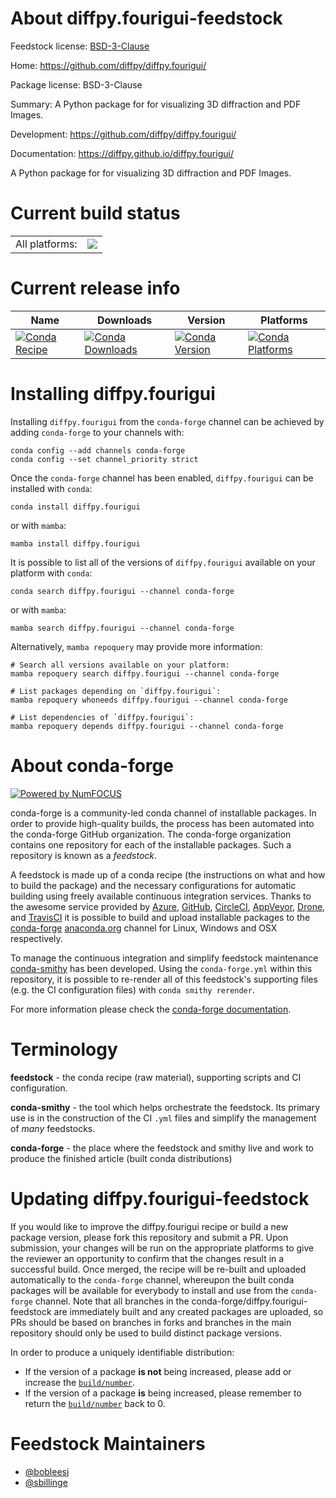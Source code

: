 About diffpy.fourigui-feedstock
===============================

Feedstock license: [BSD-3-Clause](https://github.com/conda-forge/diffpy.fourigui-feedstock/blob/main/LICENSE.txt)

Home: https://github.com/diffpy/diffpy.fourigui/

Package license: BSD-3-Clause

Summary: A Python package for for visualizing 3D diffraction and PDF Images.

Development: https://github.com/diffpy/diffpy.fourigui/

Documentation: https://diffpy.github.io/diffpy.fourigui/

A Python package for for visualizing 3D diffraction and PDF Images.


Current build status
====================


<table><tr><td>All platforms:</td>
    <td>
      <a href="https://dev.azure.com/conda-forge/feedstock-builds/_build/latest?definitionId=23573&branchName=main">
        <img src="https://dev.azure.com/conda-forge/feedstock-builds/_apis/build/status/diffpy.fourigui-feedstock?branchName=main">
      </a>
    </td>
  </tr>
</table>

Current release info
====================

| Name | Downloads | Version | Platforms |
| --- | --- | --- | --- |
| [![Conda Recipe](https://img.shields.io/badge/recipe-diffpy.fourigui-green.svg)](https://anaconda.org/conda-forge/diffpy.fourigui) | [![Conda Downloads](https://img.shields.io/conda/dn/conda-forge/diffpy.fourigui.svg)](https://anaconda.org/conda-forge/diffpy.fourigui) | [![Conda Version](https://img.shields.io/conda/vn/conda-forge/diffpy.fourigui.svg)](https://anaconda.org/conda-forge/diffpy.fourigui) | [![Conda Platforms](https://img.shields.io/conda/pn/conda-forge/diffpy.fourigui.svg)](https://anaconda.org/conda-forge/diffpy.fourigui) |

Installing diffpy.fourigui
==========================

Installing `diffpy.fourigui` from the `conda-forge` channel can be achieved by adding `conda-forge` to your channels with:

```
conda config --add channels conda-forge
conda config --set channel_priority strict
```

Once the `conda-forge` channel has been enabled, `diffpy.fourigui` can be installed with `conda`:

```
conda install diffpy.fourigui
```

or with `mamba`:

```
mamba install diffpy.fourigui
```

It is possible to list all of the versions of `diffpy.fourigui` available on your platform with `conda`:

```
conda search diffpy.fourigui --channel conda-forge
```

or with `mamba`:

```
mamba search diffpy.fourigui --channel conda-forge
```

Alternatively, `mamba repoquery` may provide more information:

```
# Search all versions available on your platform:
mamba repoquery search diffpy.fourigui --channel conda-forge

# List packages depending on `diffpy.fourigui`:
mamba repoquery whoneeds diffpy.fourigui --channel conda-forge

# List dependencies of `diffpy.fourigui`:
mamba repoquery depends diffpy.fourigui --channel conda-forge
```


About conda-forge
=================

[![Powered by
NumFOCUS](https://img.shields.io/badge/powered%20by-NumFOCUS-orange.svg?style=flat&colorA=E1523D&colorB=007D8A)](https://numfocus.org)

conda-forge is a community-led conda channel of installable packages.
In order to provide high-quality builds, the process has been automated into the
conda-forge GitHub organization. The conda-forge organization contains one repository
for each of the installable packages. Such a repository is known as a *feedstock*.

A feedstock is made up of a conda recipe (the instructions on what and how to build
the package) and the necessary configurations for automatic building using freely
available continuous integration services. Thanks to the awesome service provided by
[Azure](https://azure.microsoft.com/en-us/services/devops/), [GitHub](https://github.com/),
[CircleCI](https://circleci.com/), [AppVeyor](https://www.appveyor.com/),
[Drone](https://cloud.drone.io/welcome), and [TravisCI](https://travis-ci.com/)
it is possible to build and upload installable packages to the
[conda-forge](https://anaconda.org/conda-forge) [anaconda.org](https://anaconda.org/)
channel for Linux, Windows and OSX respectively.

To manage the continuous integration and simplify feedstock maintenance
[conda-smithy](https://github.com/conda-forge/conda-smithy) has been developed.
Using the ``conda-forge.yml`` within this repository, it is possible to re-render all of
this feedstock's supporting files (e.g. the CI configuration files) with ``conda smithy rerender``.

For more information please check the [conda-forge documentation](https://conda-forge.org/docs/).

Terminology
===========

**feedstock** - the conda recipe (raw material), supporting scripts and CI configuration.

**conda-smithy** - the tool which helps orchestrate the feedstock.
                   Its primary use is in the construction of the CI ``.yml`` files
                   and simplify the management of *many* feedstocks.

**conda-forge** - the place where the feedstock and smithy live and work to
                  produce the finished article (built conda distributions)


Updating diffpy.fourigui-feedstock
==================================

If you would like to improve the diffpy.fourigui recipe or build a new
package version, please fork this repository and submit a PR. Upon submission,
your changes will be run on the appropriate platforms to give the reviewer an
opportunity to confirm that the changes result in a successful build. Once
merged, the recipe will be re-built and uploaded automatically to the
`conda-forge` channel, whereupon the built conda packages will be available for
everybody to install and use from the `conda-forge` channel.
Note that all branches in the conda-forge/diffpy.fourigui-feedstock are
immediately built and any created packages are uploaded, so PRs should be based
on branches in forks and branches in the main repository should only be used to
build distinct package versions.

In order to produce a uniquely identifiable distribution:
 * If the version of a package **is not** being increased, please add or increase
   the [``build/number``](https://docs.conda.io/projects/conda-build/en/latest/resources/define-metadata.html#build-number-and-string).
 * If the version of a package **is** being increased, please remember to return
   the [``build/number``](https://docs.conda.io/projects/conda-build/en/latest/resources/define-metadata.html#build-number-and-string)
   back to 0.

Feedstock Maintainers
=====================

* [@bobleesj](https://github.com/bobleesj/)
* [@sbillinge](https://github.com/sbillinge/)

